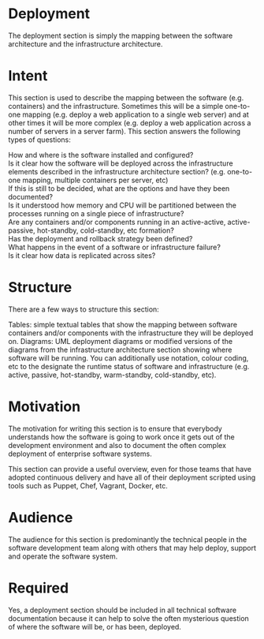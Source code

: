 # Deployment
The deployment section is simply the mapping between the software architecture and the infrastructure architecture.

# Intent
This section is used to describe the mapping between the software (e.g. containers) and the infrastructure. Sometimes this will be a simple one-to-one mapping (e.g. deploy a web application to a single web server) and at other times it will be more complex (e.g. deploy a web application across a number of servers in a server farm). This section answers the following types of questions:

How and where is the software installed and configured?<br>
Is it clear how the software will be deployed across the infrastructure elements described in the infrastructure architecture section? (e.g. one-to-one mapping, multiple containers per server, etc)<br>
If this is still to be decided, what are the options and have they been documented?<br>
Is it understood how memory and CPU will be partitioned between the processes running on a single piece of infrastructure?<br>
Are any containers and/or components running in an active-active, active-passive, hot-standby, cold-standby, etc formation?<br>
Has the deployment and rollback strategy been defined?<br>
What happens in the event of a software or infrastructure failure?<br>
Is it clear how data is replicated across sites?
# Structure
There are a few ways to structure this section:

Tables: simple textual tables that show the mapping between software containers and/or components with the infrastructure they will be deployed on.
Diagrams: UML deployment diagrams or modified versions of the diagrams from the infrastructure architecture section showing where software will be running.
You can additionally use notation, colour coding, etc to the designate the runtime status of software and infrastructure (e.g. active, passive, hot-standby, warm-standby, cold-standby, etc).

# Motivation
The motivation for writing this section is to ensure that everybody understands how the software is going to work once it gets out of the development environment and also to document the often complex deployment of enterprise software systems.

This section can provide a useful overview, even for those teams that have adopted continuous delivery and have all of their deployment scripted using tools such as Puppet, Chef, Vagrant, Docker, etc.

# Audience
The audience for this section is predominantly the technical people in the software development team along with others that may help deploy, support and operate the software system.

# Required
Yes, a deployment section should be included in all technical software documentation because it can help to solve the often mysterious question of where the software will be, or has been, deployed.